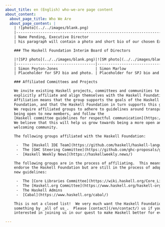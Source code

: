 ```yaml
---
about_title: en (English) who-we-are page content
about_content:
  about_page_title: Who We Are
  about_page_content: |
    | ![photo](../../images/blank.png)                                                         |
    |------------------------------------------------------------------------------------------|
    | Name Pending, Executive Director                                                         |
    | his paragraph will contain a photo and short bio of our chosen Executive Director.       |

    ### The Haskell Foundation Interim Board of Directors

    |![SPJ photo](../../images/blank.png)|![SM photo](../../images/blank.png) |![SM photo](../../images/blank.png) |
    |------------------------------------|------------------------------------|------------------------------------|
    | Simon Peyton-Jones                 | Simon Marlow                       | Edward Kmett                       |
    | Placeholder for SPJ bio and photo. | Placeholder for SPJ bio and photo. | Placeholder for SPJ bio and photo. |

    ### Affiliated Committees and Projects

    We invite existing Haskell projects, committees and communities to
    explicitly affiliate and align themselves with the Haskell Foundation.
    Affiliation means that the group supports the goals of the Haskell
    Foundation, and that the Haskell Foundation in turn supports this group.
    We require affiliated groups to adhere to guidelines around transparency,
    being open to new members, and follow the
    [Haskell committee guidelines for respectful communication](https://github.com/ghc-proposals/ghc-proposals/blob/master/GRC.rst).
    We believe that this will help us grow towards being a more open and
    welcoming community.

    The following groups affiliated with the Haskell Foundation:

     -  The [Haskell IDE Team](https://github.com/haskell/haskell-language-server)
     -  The [GHC Steering Committee](https://github.com/ghc-proposals/ghc-proposals)
     -  [Haskell Weekly News](https://haskellweekly.news/)

    The following groups are in the process of affiliating.  This means they
    endorse the Haskell Foundation but are still in the process of adopting the
    new guidelines:

     -  The [Core Libraries Committee](https://wiki.haskell.org/Core_Libraries_Committee)
     -  The [Haskell.org Committee](https://www.haskell.org/haskell-org-committee)
     -  The Haskell Admins
     -  [Cabal](https://www.haskell.org/cabal/)

    This is not a closed list!  We very much want the Haskell Foundation to be
    something by _all of us_.  Please [contact](/en/contact/) us if you are
    interested in joining us in our quest to make Haskell better for everyone.

---
```

